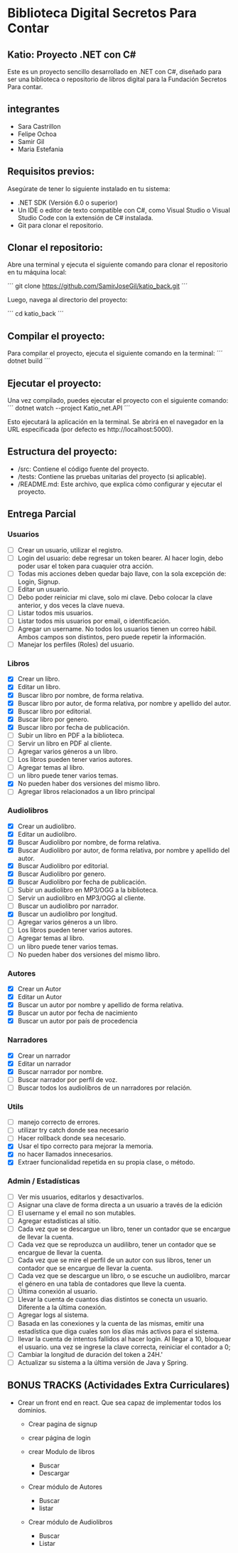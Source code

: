 # Biblioteca Digital Secretos Para Contar

## Katio: Proyecto .NET con C#

Este es un proyecto sencillo desarrollado en .NET con C#, diseñado para ser una biblioteca o repositorio de libros digital para la Fundación Secretos Para contar.

## integrantes

- Sara Castrillon
- Felipe Ochoa
- Samir Gil
- Maria Estefania

## Requisitos previos:
Asegúrate de tener lo siguiente instalado en tu sistema:

- .NET SDK (Versión 6.0 o superior)
- Un IDE o editor de texto compatible con C#, como Visual Studio o Visual Studio Code con la extensión de C# instalada.
- Git para clonar el repositorio.

## Clonar el repositorio:
Abre una terminal y ejecuta el siguiente comando para clonar el repositorio en tu máquina local:

´´´
git clone https://github.com/SamirJoseGil/katio_back.git
´´´

Luego, navega al directorio del proyecto:

´´´
cd katio_back
´´´

## Compilar el proyecto:
Para compilar el proyecto, ejecuta el siguiente comando en la terminal:
´´´
dotnet build
´´´

## Ejecutar el proyecto:
Una vez compilado, puedes ejecutar el proyecto con el siguiente comando:
´´´
dotnet watch --project Katio_net.API
´´´

Esto ejecutará la aplicación en la terminal. Se abrirá en el navegador en la URL especificada (por defecto es http://localhost:5000).

## Estructura del proyecto:

- /src: Contiene el código fuente del proyecto.
- /tests: Contiene las pruebas unitarias del proyecto (si aplicable).
- /README.md: Este archivo, que explica cómo configurar y ejecutar el proyecto.



## Entrega Parcial

### Usuarios

- [ ] Crear un usuario, utilizar el registro.
- [ ] Login del usuario: debe regresar un token bearer. Al hacer login, debo poder usar el token para cuaquier otra acción.
- [ ] Todas mis acciones deben quedar bajo llave, con la sola excepción de: Login, Signup.
- [ ] Editar un usuario.
- [ ] Debo poder reiniciar mi clave, solo mi clave. Debo colocar la clave anterior, y dos veces la clave nueva.
- [ ] Listar todos mis usuarios.
- [ ] Listar todos mis usuarios por email, o identificación.
- [ ] Agregar un username. No todos los usuarios tienen un correo hábil. Ambos campos son distintos, pero puede repetir la información.
- [ ] Manejar los perfiles (Roles) del usuario.

### Libros

- [x] Crear un libro.
- [x] Editar un libro.
- [x] Buscar libro por nombre, de forma relativa.
- [x] Buscar libro por autor, de forma relativa, por nombre y apellido del autor.
- [x] Buscar libro por editorial.
- [x] Buscar libro por genero.
- [x] Buscar libro por fecha de publicación.
- [ ] Subir un libro en PDF a la biblioteca.
- [ ] Servir un libro en PDF al cliente.
- [ ] Agregar varios géneros a un libro.
- [ ] Los libros pueden tener varios autores.
- [ ] Agregar temas al libro.
- [ ] un libro puede tener varios temas.
- [x] No pueden haber dos versiones del mismo libro.
- [ ] Agregar libros relacionados a un libro principal

### Audiolibros

- [x] Crear un audiolibro.
- [x] Editar un audiolibro.
- [x] Buscar Audiolibro por nombre, de forma relativa.
- [x] Buscar Audiolibro por autor, de forma relativa, por nombre y apellido del autor.
- [x] Buscar Audiolibro por editorial.
- [x] Buscar Audiolibro por genero.
- [x] Buscar Audiolibro por fecha de publicación.
- [ ] Subir un audiolibro en MP3/OGG a la biblioteca.
- [ ] Servir un audiolibro en MP3/OGG al cliente.
- [ ] Buscar un audiolibro por narrador.
- [x] Buscar un audiolibro por longitud.
- [ ] Agregar varios géneros a un libro.
- [ ] Los libros pueden tener varios autores.
- [ ] Agregar temas al libro.
- [ ] un libro puede tener varios temas.
- [ ] No pueden haber dos versiones del mismo libro.

### Autores

- [x] Crear un Autor
- [x] Editar un Autor
- [x] Buscar un autor por nombre y apellido de forma relativa.
- [x] Buscar un autor por fecha de nacimiento
- [x] Buscar un autor por país de procedencia

### Narradores

- [x] Crear un narrador
- [x] Editar un narrador
- [x] Buscar narrador por nombre.
- [ ] Buscar narrador por perfil de voz.
- [ ] Buscar todos los audiolibros de un narradores por relación.

### Utils

- [ ] manejo correcto de errores.
- [ ] utilizar try catch donde sea necesario
- [ ] Hacer rollback donde sea necesario.
- [x] Usar el tipo correcto para mejorar la memoria.
- [x] no hacer llamados innecesarios.
- [x] Extraer funcionalidad repetida en su propia clase, o método.

### Admin / Estadísticas

- [ ] Ver mis usuarios, editarlos y desactivarlos.
- [ ] Asignar una clave de forma directa a un usuario a través de la edición
- [ ] El username y el email no son mutables.
- [ ] Agregar estadísticas al sitio.
- [ ] Cada vez que se descargue un libro, tener un contador que se encargue de llevar la cuenta.
- [ ] Cada vez que  se reproduzca un audilibro, tener un contador que se encargue de llevar la cuenta.
- [ ] Cada vez que se mire el perfil de un autor con sus libros, tener un contador que se encargue de llevar la cuenta.
- [ ] Cada vez que se descargue un libro, o se escuche un audiolibro, marcar el género en una tabla de contadores que lleve la cuenta.
- [ ] Última conexión al usuario.
- [ ] Llevar la cuenta de cuantos dias distintos se conecta un usuario. Diferente a la última conexión.
- [ ] Agregar logs al sistema.
- [ ] Basada en las conexiones y la cuenta de las mismas, emitir una estadística que diga cuales son los días más activos para el sistema.
- [ ] llevar la cuenta de intentos fallidos al hacer login. Al llegar a 10, bloquear el usuario. una vez se ingrese la clave correcta, reiniciar el contador a 0;
- [ ] Cambiar la longitud de duración del token a 24H.'
- [ ] Actualizar su sistema a la última versión de Java y Spring.

## BONUS TRACKS (Actividades Extra Curriculares)

- Crear un front end en react. Que sea capaz de implementar todos los dominios.

    - Crear pagina de signup
    - crear página de login

    - crear Modulo de libros
        - Buscar        
        - Descargar

    - Crear módulo de Autores
        - Buscar
        - listar

    - Crear módulo de Audiolibros
        - Buscar
        - Listar

